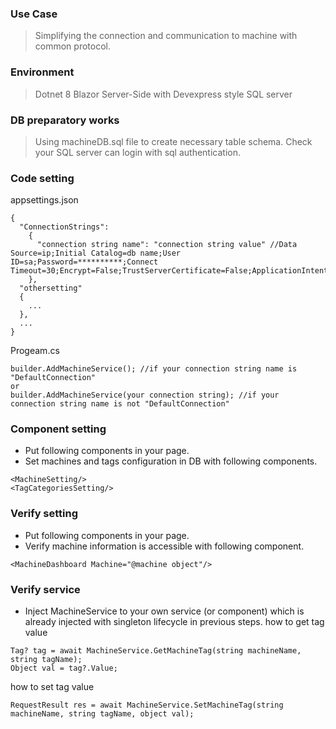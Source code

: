 ### Use Case
> Simplifying the connection and communication to machine with common protocol.
### Environment
> Dotnet 8 Blazor Server-Side with Devexpress style
> SQL server
### DB preparatory works
> Using machineDB.sql file to create necessary table schema.
> Check your SQL server can login with sql authentication.
### Code setting
appsettings.json
```
{
  "ConnectionStrings":
    {
      "connection string name": "connection string value" //Data Source=ip;Initial Catalog=db name;User ID=sa;Password=**********;Connect Timeout=30;Encrypt=False;TrustServerCertificate=False;ApplicationIntent=ReadWrite;MultiSubnetFailover=False
    },
  "othersetting"
  {
    ...
  },
  ...
}
```
Progeam.cs
```
builder.AddMachineService(); //if your connection string name is "DefaultConnection"
or
builder.AddMachineService(your connection string); //if your connection string name is not "DefaultConnection"
```
### Component setting
* Put following components in your page.
* Set machines and tags configuration in DB with following components.

```
<MachineSetting/>
<TagCategoriesSetting/>
```
### Verify setting
* Put following components in your page.
* Verify machine information is accessible with following component.
```
<MachineDashboard Machine="@machine object"/>
```
### Verify service
* Inject MachineService to your own service (or component) which is already injected with singleton lifecycle in previous steps.
how to get tag value
```
Tag? tag = await MachineService.GetMachineTag(string machineName, string tagName);
Object val = tag?.Value;
```
how to set tag value
```
RequestResult res = await MachineService.SetMachineTag(string machineName, string tagName, object val);
```

